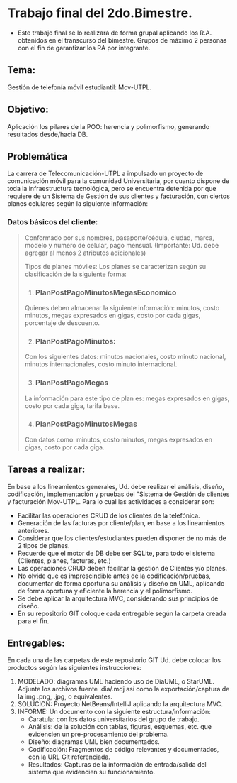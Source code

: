 # Trabajo final del 2do.Bimestre.

* Este trabajo final se lo realizará de forma grupal aplicando los R.A. obtenidos en el transcurso del bimestre. Grupos de máximo 2 personas con el fin de garantizar los RA por integrante. 

## Tema:

Gestión de telefonía móvil estudiantil: Mov-UTPL.

## Objetivo:

Aplicación los pilares de la POO: herencia y polimorfismo, generando resultados desde/hacia DB.

## Problemática

La carrera de Telecomunicación-UTPL a impulsado un proyecto de comunicación móvil para la comunidad Universitaria, por cuanto dispone de toda la infraestructura tecnológica, pero se encuentra detenida por que requiere de un Sistema de Gestión de sus clientes y facturación, con ciertos planes celulares según la siguiente información: 

### Datos básicos del cliente:
> Conformado por sus nombres, pasaporte/cédula, ciudad, marca, modelo y numero de celular, pago mensual. (Importante: Ud. debe agregar al menos 2 atributos adicionales)
> 
> Tipos de planes móviles: Los planes se caracterizan según su clasificación de la siguiente forma: 
>
> 1. ### PlanPostPagoMinutosMegasEconomico
> Quienes deben almacenar la siguiente información: minutos, costo minutos, megas expresados en gigas, costo por cada gigas, porcentaje de descuento.
>
> 2. ### PlanPostPagoMinutos:
> Con los siguientes datos: minutos nacionales, costo minuto nacional, minutos internacionales, costo minuto internacional. 
>
> 3. ### PlanPostPagoMegas
> La información para este tipo de plan es: megas expresados en gigas, costo por cada giga, tarifa base.
>
> 4. ### PlanPostPagoMinutosMegas
> Con datos como: minutos, costo minutos, megas expresados en gigas, costo por cada giga.


## Tareas a realizar:

En base a los lineamientos generales, Ud. debe realizar el análisis, diseño, codificación, implementación y pruebas del "Sistema de Gestión de clientes y facturación Mov-UTPL. Para lo cual las actividades a considerar son:

- Facilitar las operaciones CRUD de los clientes de la telefónica. 
- Generación de las facturas por cliente/plan, en base a los lineamientos anteriores. 
- Considerar que los clientes/estudiantes pueden disponer de no más de 2 tipos de planes. 
- Recuerde que el motor de DB debe ser SQLite, para todo el sistema (Clientes, planes, facturas, etc.)
- Las operaciones CRUD deben facilitar la gestión de Clientes y/o planes. 
- No olvide que es imprescindible antes de la codificación/pruebas, documentar de forma oportuna su análisis y diseño en UML, aplicando de forma oportuna y eficiente la herencia y el polimorfismo.
- Se debe aplicar la arquitectura MVC, considerando sus principios de diseño. 
- En su repositorio GIT coloque cada entregable según la carpeta creada para el fin. 

## Entregables:

En cada una de las carpetas de este repositorio GIT Ud. debe colocar los productos según las siguientes instrucciones: 

1. MODELADO: diagramas UML haciendo uso de DiaUML, o StarUML. Adjunte los archivos fuente .dia/.mdj así como la exportación/captura de la img .png, .jpg, o equivalentes. 
2. SOLUCION: Proyecto NetBeans/IntelliJ aplicando la arquitectura MVC. 
3. INFORME: Un documento con la siguiente estructura/información:
	- Caratula: con los datos universitarios del grupo de trabajo. 
	- Análisis: de la solución con tablas, figuras, esquemas, etc. que evidencien un pre-procesamiento del problema. 
	- Diseño: diagramas UML bien documentados. 
	- Codificación: Fragmentos de código relevantes y documentados, con la URL Git referenciada. 
	- Resultados: Capturas de la información de entrada/salida del sistema que evidencien su funcionamiento.

